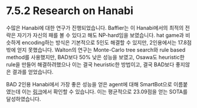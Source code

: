 # 7.5.2 Research on Hanabi

수많은 Hanabi에 대한 연구가 진행되었습니다. Baffier는 이 Hanabi에서의 최적의 전략은 자기가 자신의 패를 볼 수 있다고 해도 NP-hard임을 보였습니다. hat game과 비슷하게 encoding하는 방식은 기본적으로 5인도 해결할 수 있지만, 2인용에서는 17.8점밖에 얻지 못했습니다. Walton의 연구는 Monte-Carlo tree search와 rule based method를 사용했지만, BAD보다 50% 낮은 성능을 보였고, Osawa도 heuristic한 rule을 만들어 해결하려했으나 이는 결국 heuristic한 방법이고, 결국 BAD보다 좋지않은 결과를 얻었습니다. 

 BAD 2인용 Hanabi에서 가장 좋은 성능을 얻은 agent에 대해 SmartBot으로 이름붙였는데 이는 [링크](https://github.com/Quuxplusone/Hanabi)에서 확인할 수 있습니다. 이는 평균적으로 23.09점을 얻는 SOTA를 달성하였습니다. 

